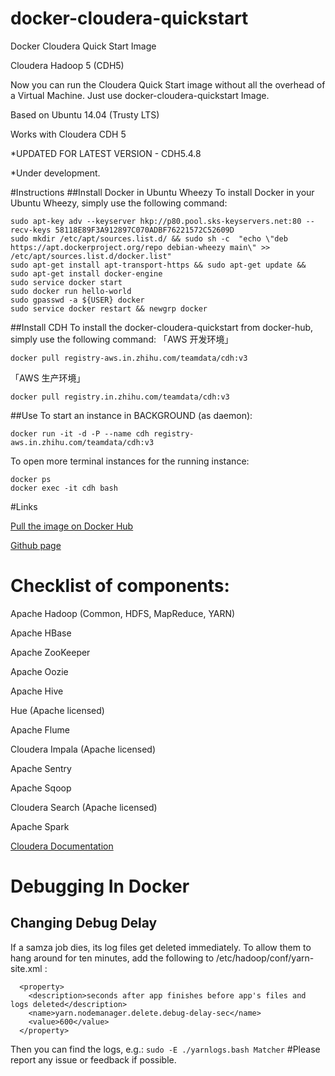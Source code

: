 docker-cloudera-quickstart
==========================

Docker Cloudera Quick Start Image

Cloudera Hadoop 5 (CDH5)


Now you can run the Cloudera Quick Start image without all the overhead of a Virtual Machine. Just use docker-cloudera-quickstart Image.


Based on Ubuntu 14.04 (Trusty LTS) 

Works with Cloudera CDH 5

*UPDATED FOR LATEST VERSION - CDH5.4.8


*Under development. 


#Instructions
##Install Docker in Ubuntu Wheezy
To install Docker in your Ubuntu Wheezy, simply use the following command:
```
sudo apt-key adv --keyserver hkp://p80.pool.sks-keyservers.net:80 --recv-keys 58118E89F3A912897C070ADBF76221572C52609D
sudo mkdir /etc/apt/sources.list.d/ && sudo sh -c  "echo \"deb https://apt.dockerproject.org/repo debian-wheezy main\" >> /etc/apt/sources.list.d/docker.list"
sudo apt-get install apt-transport-https && sudo apt-get update && sudo apt-get install docker-engine  
sudo service docker start  
sudo docker run hello-world
sudo gpasswd -a ${USER} docker
sudo service docker restart && newgrp docker
```

##Install CDH 
To install the docker-cloudera-quickstart from docker-hub, simply use the following command:
「AWS 开发环境」
```
docker pull registry-aws.in.zhihu.com/teamdata/cdh:v3
```
「AWS 生产环境」
```
docker pull registry.in.zhihu.com/teamdata/cdh:v3
```

##Use
To start an instance in BACKGROUND (as daemon):
```
docker run -it -d -P --name cdh registry-aws.in.zhihu.com/teamdata/cdh:v3
```

To open more terminal instances for the running instance:
```
docker ps
docker exec -it cdh bash 
```

#Links

[Pull the image on Docker Hub](https://registry.hub.docker.com/u/caioquirino/docker-cloudera-quickstart/)

[Github page](https://github.com/caioquirino/docker-cloudera-quickstart)


# Checklist of components:

Apache Hadoop (Common, HDFS, MapReduce, YARN)

Apache HBase

Apache ZooKeeper

Apache Oozie

Apache Hive

Hue (Apache licensed)

Apache Flume

Cloudera Impala (Apache licensed)

Apache Sentry

Apache Sqoop

Cloudera Search (Apache licensed)

Apache Spark

[Cloudera Documentation](http://www.cloudera.com/content/cloudera/en/documentation/core/latest/)

# Debugging In Docker

## Changing Debug Delay
If a samza job dies, its log files get deleted immediately.  To allow them to hang around
for ten minutes, add the following to /etc/hadoop/conf/yarn-site.xml :
 
	  <property>
	    <description>seconds after app finishes before app's files and logs deleted</description>
	    <name>yarn.nodemanager.delete.debug-delay-sec</name>
	    <value>600</value>
	  </property>

Then you can find the logs, e.g.: `sudo -E ./yarnlogs.bash Matcher`
#Please report any issue or feedback if possible.
